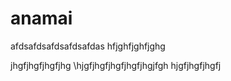 # anamai
afdsafdsafdsafdsafdas
hfjghfjghfjghg

jhgfjhgfjhgfjhg
\hjgfjhgfjhgfjhgfjhgjfgh
hjgfjhgfjhgfj
